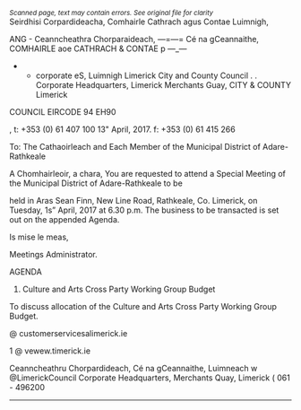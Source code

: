 *<small>Scanned page, text may contain errors. See original file for clarity</small>*  
Seirdhisi Corpardideacha,
Comhairle Cathrach agus Contae Luimnigh,

ANG - Ceanncheathra Chorparaideach,
—=—= Cé na gCeannaithe,
COMHAIRLE aoe
CATHRACH & CONTAE p —_—

* - corporate eS,
Luimnigh Limerick City and County Council
. . Corporate Headquarters,
Limerick Merchants Guay,
CITY & COUNTY Limerick

COUNCIL
EIRCODE 94 EH90

, t: +353 (0) 61 407 100
13" April, 2017. f: +353 (0) 61 415 266

To: The Cathaoirleach and Each Member of the Municipal District of Adare-Rathkeale

A Chomhairleoir, a chara,
You are requested to attend a Special Meeting of the Municipal District of Adare-Rathkeale to be

held in Aras Sean Finn, New Line Road, Rathkeale, Co. Limerick, on Tuesday, 1s” April, 2017 at 6.30
p.m. The business to be transacted is set out on the appended Agenda.

Is mise le meas,

Meetings Administrator.

AGENDA

1. Culture and Arts Cross Party Working Group Budget

To discuss allocation of the Culture and Arts Cross Party Working Group Budget.

@ customerservicesalimerick.ie

1 @ vewew.timerick.ie

Ceanncheathru Chorpardideach, Cé na gCeannaithe, Luimneach w @LimerickCouncil
Corporate Headquarters, Merchants Quay, Limerick ( 061 - 496200

---
